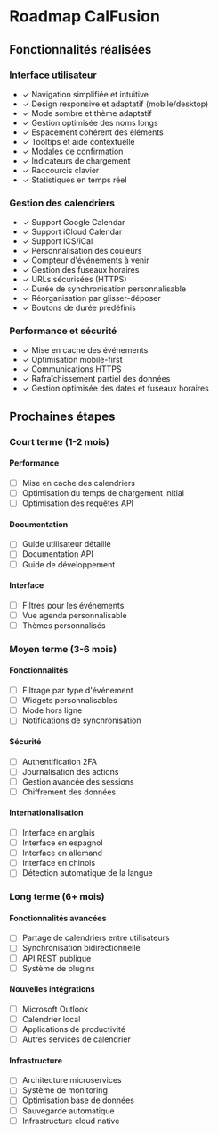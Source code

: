 # Roadmap CalFusion

## Fonctionnalités réalisées

### Interface utilisateur
- ✓ Navigation simplifiée et intuitive
- ✓ Design responsive et adaptatif (mobile/desktop)
- ✓ Mode sombre et thème adaptatif
- ✓ Gestion optimisée des noms longs
- ✓ Espacement cohérent des éléments
- ✓ Tooltips et aide contextuelle
- ✓ Modales de confirmation
- ✓ Indicateurs de chargement
- ✓ Raccourcis clavier
- ✓ Statistiques en temps réel

### Gestion des calendriers
- ✓ Support Google Calendar
- ✓ Support iCloud Calendar
- ✓ Support ICS/iCal
- ✓ Personnalisation des couleurs
- ✓ Compteur d'événements à venir
- ✓ Gestion des fuseaux horaires
- ✓ URLs sécurisées (HTTPS)
- ✓ Durée de synchronisation personnalisable
- ✓ Réorganisation par glisser-déposer
- ✓ Boutons de durée prédéfinis

### Performance et sécurité
- ✓ Mise en cache des événements
- ✓ Optimisation mobile-first
- ✓ Communications HTTPS
- ✓ Rafraîchissement partiel des données
- ✓ Gestion optimisée des dates et fuseaux horaires

## Prochaines étapes

### Court terme (1-2 mois)
#### Performance
- [ ] Mise en cache des calendriers
- [ ] Optimisation du temps de chargement initial
- [ ] Optimisation des requêtes API

#### Documentation
- [ ] Guide utilisateur détaillé
- [ ] Documentation API
- [ ] Guide de développement

#### Interface
- [ ] Filtres pour les événements
- [ ] Vue agenda personnalisable
- [ ] Thèmes personnalisés

### Moyen terme (3-6 mois)
#### Fonctionnalités
- [ ] Filtrage par type d'événement
- [ ] Widgets personnalisables
- [ ] Mode hors ligne
- [ ] Notifications de synchronisation

#### Sécurité
- [ ] Authentification 2FA
- [ ] Journalisation des actions
- [ ] Gestion avancée des sessions
- [ ] Chiffrement des données

#### Internationalisation
- [ ] Interface en anglais
- [ ] Interface en espagnol
- [ ] Interface en allemand
- [ ] Interface en chinois
- [ ] Détection automatique de la langue

### Long terme (6+ mois)
#### Fonctionnalités avancées
- [ ] Partage de calendriers entre utilisateurs
- [ ] Synchronisation bidirectionnelle
- [ ] API REST publique
- [ ] Système de plugins

#### Nouvelles intégrations
- [ ] Microsoft Outlook
- [ ] Calendrier local
- [ ] Applications de productivité
- [ ] Autres services de calendrier

#### Infrastructure
- [ ] Architecture microservices
- [ ] Système de monitoring
- [ ] Optimisation base de données
- [ ] Sauvegarde automatique
- [ ] Infrastructure cloud native 